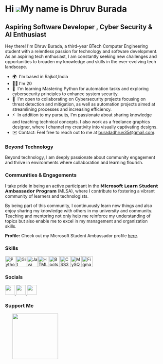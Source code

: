 Hi ![](https://user-images.githubusercontent.com/18350557/176309783-0785949b-9127-417c-8b55-ab5a4333674e.gif)My name is Dhruv Burada
====================================================================================================================================

Aspiring Software Developer , Cyber Security & AI Enthusiast
------------------------------------------------------------

Hey there! I'm Dhruv Burada, a third-year BTech Computer Engineering student with a relentless passion for technology and software development. As an aspiring tech enthusiast, I am constantly seeking new challenges and opportunities to broaden my knowledge and skills in the ever-evolving tech landscape.

* 🌍  I'm based in Rajkot,India
* 👨‍🦰 I'm 20
* 🧠  I'm learning Mastering Python for automation tasks and exploring cybersecurity principles to enhance system security.
* 🤝  I'm open to collaborating on Cybersecurity projects focusing on threat detection and mitigation, as well as automation projects aimed at streamlining processes and increasing efficiency.
* ⚡  In addition to my pursuits, I'm passionate about sharing knowledge and teaching technical concepts. I also work as a freelance graphics designer, where I channel my creativity into visually captivating designs.
*  ✉️ Contact: Feel free to reach out to me at buradadhruv35@gmail.com.

  ### Beyond Technology

Beyond technology, I am deeply passionate about community engagement and thrive in environments where collaboration and learning flourish.

### Communities & Engagements

I take pride in being an active participant in the 𝗠𝗶𝗰𝗿𝗼𝘀𝗼𝗳𝘁 𝗟𝗲𝗮𝗿𝗻 𝗦𝘁𝘂𝗱𝗲𝗻𝘁 𝗔𝗺𝗯𝗮𝘀𝘀𝗮𝗱𝗼𝗿 𝗣𝗿𝗼𝗴𝗿𝗮𝗺 (MLSA), where I contribute to fostering a vibrant community of learners and technologists.

By being part of this community, I continuously learn new things and also enjoy sharing my knowledge with others in my university and community. Teaching and mentoring not only help me reinforce my understanding of topics but also enable me to excel in my management and organization skills.

**Profile:** Check out my Microsoft Student Ambassador profile [here](https://mvp.microsoft.com/en-US/studentambassadors/profile/af9c50b4-bc0c-4408-8932-7c3456c7de28).

### Skills


<p align="left">
<a href="https://www.python.org/" target="_blank" rel="noreferrer"><img src="https://raw.githubusercontent.com/danielcranney/readme-generator/main/public/icons/skills/python-colored.svg" width="36" height="36" alt="Python" /></a><a href="https://git-scm.com/" target="_blank" rel="noreferrer"><img src="https://raw.githubusercontent.com/danielcranney/readme-generator/main/public/icons/skills/git-colored.svg" width="36" height="36" alt="Git" /></a><a href="https://www.oracle.com/java/" target="_blank" rel="noreferrer"><img src="https://raw.githubusercontent.com/danielcranney/readme-generator/main/public/icons/skills/java-colored.svg" width="36" height="36" alt="Java" /></a><a href="https://developer.mozilla.org/en-US/docs/Glossary/HTML5" target="_blank" rel="noreferrer"><img src="https://raw.githubusercontent.com/danielcranney/readme-generator/main/public/icons/skills/html5-colored.svg" width="36" height="36" alt="HTML5" /></a><a href="https://getbootstrap.com/" target="_blank" rel="noreferrer"><img src="https://raw.githubusercontent.com/danielcranney/readme-generator/main/public/icons/skills/bootstrap-colored.svg" width="36" height="36" alt="Bootstrap" /></a><a href="https://www.w3.org/TR/CSS/#css" target="_blank" rel="noreferrer"><img src="https://raw.githubusercontent.com/danielcranney/readme-generator/main/public/icons/skills/css3-colored.svg" width="36" height="36" alt="CSS3" /></a><a href="https://www.mysql.com/" target="_blank" rel="noreferrer"><img src="https://raw.githubusercontent.com/danielcranney/readme-generator/main/public/icons/skills/mysql-colored.svg" width="36" height="36" alt="MySQL" /></a><a href="https://www.figma.com/" target="_blank" rel="noreferrer"><img src="https://raw.githubusercontent.com/danielcranney/readme-generator/main/public/icons/skills/figma-colored.svg" width="36" height="36" alt="Figma" /></a>
</p>





### Socials

<p align="left"> <a href="https://www.github.com/dhruvburada" target="_blank" rel="noreferrer"> <picture> <source media="(prefers-color-scheme: dark)" srcset="https://raw.githubusercontent.com/danielcranney/readme-generator/main/public/icons/socials/github-dark.svg" /> <source media="(prefers-color-scheme: light)" srcset="https://raw.githubusercontent.com/danielcranney/readme-generator/main/public/icons/socials/github.svg" /> <img src="https://raw.githubusercontent.com/danielcranney/readme-generator/main/public/icons/socials/github.svg" width="32" height="32" /> </picture> </a> <a href="https://www.linkedin.com/in/dhruvburada" target="_blank" rel="noreferrer"> <picture> <source media="(prefers-color-scheme: dark)" srcset="https://raw.githubusercontent.com/danielcranney/readme-generator/main/public/icons/socials/linkedin-dark.svg" /> <source media="(prefers-color-scheme: light)" srcset="https://raw.githubusercontent.com/danielcranney/readme-generator/main/public/icons/socials/linkedin.svg" /> <img src="https://raw.githubusercontent.com/danielcranney/readme-generator/main/public/icons/socials/linkedin.svg" width="32" height="32" /> </picture> </a> <a href="https://www.x.com/dhruvburada" target="_blank" rel="noreferrer"> <picture> <source media="(prefers-color-scheme: dark)" srcset="https://raw.githubusercontent.com/danielcranney/readme-generator/main/public/icons/socials/twitter-dark.svg" /> <source media="(prefers-color-scheme: light)" srcset="https://raw.githubusercontent.com/danielcranney/readme-generator/main/public/icons/socials/twitter.svg" /> <img src="https://raw.githubusercontent.com/danielcranney/readme-generator/main/public/icons/socials/twitter.svg" width="32" height="32" /> </picture> </a></p>

### Support Me

<ul style="list-style-type: none; margin: 0;">

<li style="display: inline-block; margin-right: 0.25rem;"><a href="https://www.buymeacoffee.com/dhruvburada"><img src="https://cdn.buymeacoffee.com/buttons/v2/default-yellow.png" width="150"/></a></li>

</ul>
